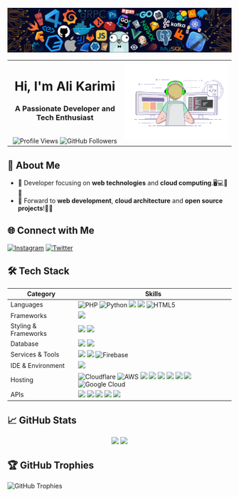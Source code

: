![](https://raw.githubusercontent.com/PushpenderIndia/PushpenderIndia/master/media/header.png)

<table align = "center">
    <tr>
      <!-- Cell for text and profile views -->
      <td style="vertical-align: middle; text-align: center;">
        <div>
          <h1>Hi, I'm Ali Karimi</h1>
          <h3>A Passionate Developer and Tech Enthusiast</h3>
          <br>
          <div  align = "center">
            <img src="https://komarev.com/ghpvc/?username=clonerdev&label=Profile%20Views&color=0e75b6&style=flat" alt="Profile Views" />
            <img src="https://img.shields.io/github/followers/clonerdev?label=Followers" alt="GitHub Followers" />
          </div>
        </div>
      </td>
      <!-- Cell for image -->
      <td style="vertical-align: middle;">
        <img alt="programming" width="400" src="https://raw.githubusercontent.com/clonerdev/clonerdev/main/media/programmer.gif">
      </td>
    </tr>
</table>


## 🚀 About Me
- 🌟 Developer focusing on **web technologies** and **cloud computing**.🖥💻📱🌐
- 💬 Forward to **web development**, **cloud architecture** and **open source projects**!👨‍💻

## 🌐 Connect with Me
<p align="left">
  <a href="https://www.instagram.com/akarimi_official" target="_blank"><img src="https://img.shields.io/badge/Instagram-%23E4405F.svg?style=for-the-badge&logo=instagram&logoColor=white" alt="Instagram"></a>
  <a href="https://twitter.com/akarimiofficial" target="_blank"><img src="https://img.shields.io/badge/Twitter-%231DA1F2.svg?style=for-the-badge&logo=twitter&logoColor=white" alt="Twitter"></a>
</p>

## 🛠️ Tech Stack
| Category        | Skills        |
|-----------------|---------------|
| Languages       | <img src="https://img.shields.io/badge/php-%23777BB4.svg?style=for-the-badge&logo=php&logoColor=white" alt="PHP" /> <img src="https://img.shields.io/badge/python-3670A0?style=for-the-badge&logo=python&logoColor=ffdd54" alt="Python" /> <img src="https://img.shields.io/badge/JavaScript-323330?style=for-the-badge&logo=javascript&logoColor=F7DF1E"/> <img src="https://img.shields.io/badge/C-00599C?style=for-the-badge&logo=c&logoColor=white"/> <img src="https://img.shields.io/badge/html5-%23E34F26.svg?style=for-the-badge&logo=html5&logoColor=white" alt="HTML5" /> |
| Frameworks| <img src="https://img.shields.io/badge/jQuery-0769AD?style=for-the-badge&logo=jquery&logoColor=white"/> |
| Styling & Frameworks | <img src="https://img.shields.io/badge/CSS3-1572B6?style=for-the-badge&logo=css3&logoColor=white" /> <img src="https://img.shields.io/badge/Bootstrap-563D7C?style=for-the-badge&logo=bootstrap&logoColor=white" /> |
| Database | <img src="https://img.shields.io/badge/MySQL-005C84?style=for-the-badge&logo=mysql&logoColor=white"/> <img src="https://img.shields.io/badge/Sqlite-F80000?style=for-the-badge&logo=sqlite&logoColor=black" /> |
| Services & Tools | <a href="https://github.com/PushpenderIndia"><img src="https://img.shields.io/badge/GitHub-000000?style=for-the-badge&logo=github&logoColor=white"/></a> <img src="https://img.shields.io/badge/GIT-E44C30?style=for-the-badge&logo=git&logoColor=white"/> <img src="https://img.shields.io/badge/firebase-%23039BE5.svg?style=for-the-badge&logo=firebase" alt="Firebase" /> |
| IDE & Environment | <img src="https://img.shields.io/badge/VSCode-0078D4?style=for-the-badge&logo=visual%20studio%20code&logoColor=white" /> |
| Hosting         | <img src="https://img.shields.io/badge/Cloudflare-F38020?style=for-the-badge&logo=Cloudflare&logoColor=white" alt="Cloudflare" /> <img src="https://img.shields.io/badge/AWS-%23FF9900.svg?style=for-the-badge&logo=amazon-aws&logoColor=white" alt="AWS" /> <img src="https://img.shields.io/badge/Azure-131415?style=for-the-badge&logo=azure&logoColor=white"/> <img src="https://img.shields.io/badge/Digital--Ocean-131415?style=for-the-badge&logo=digitalocean&logoColor=white"/> <img src="https://img.shields.io/badge/Hostinger-131415?style=for-the-badge&logo=hostinger&logoColor=white"/> <img src="https://img.shields.io/badge/Dreamhost-131415?style=for-the-badge&logo=dreamhost&logoColor=white"/> <img src="https://img.shields.io/badge/Hetzner-131415?style=for-the-badge&logo=hetzner&logoColor=white"/> <img src="https://img.shields.io/badge/Intel%20Cloud-00C7FD?style=for-the-badge&logo=intel&logoColor=white"/> <img src="https://img.shields.io/badge/Google%20Cloud-%234285F4.svg?style=for-the-badge&logo=google-cloud&logoColor=white" alt="Google Cloud" /> |
| APIs | <img src="https://img.shields.io/badge/OpenAI-3333FF?style=for-the-badge&logo=OpenAI&logoColor=white" /> <img src="https://img.shields.io/badge/Postman-FF6C37?style=for-the-badge&logo=Postman&logoColor=white" /> <img src="https://img.shields.io/badge/Smartsheet-000000?style=for-the-badge&logo=Smartsheet&logoColor=white" /> <img src="https://img.shields.io/badge/Twilio-F22F46?style=for-the-badge&logo=Twilio&logoColor=white" /> <img src="https://img.shields.io/badge/Unsplash-000000?style=for-the-badge&logo=Unsplash&logoColor=white" /> |

## 📈 GitHub Stats
<p align = "center">
  <img src = "https://github-readme-stats.vercel.app/api/top-langs/?username=clonerdev">
  <img src = "https://github-readme-stats.vercel.app/api?username=clonerdev&show_icons=true&line_height=40">
</p>

## 🏆 GitHub Trophies
<p align="left">
  <img src="https://github-profile-trophy.vercel.app/?username=clonerdev&theme=radical&no-frame=false&no-bg=true&margin-w=4" alt="GitHub Trophies" />
</p>

